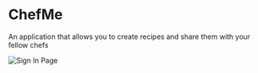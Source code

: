 # ChefMe
An application that allows you to create recipes and share them with your fellow chefs

![Sign In Page](C:\Users\prpat\OneDrive\Pictures\ChefMe_SignIn.png)